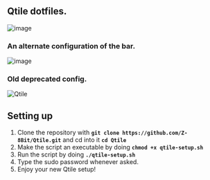 ## Qtile dotfiles.

![image](https://user-images.githubusercontent.com/72144072/145614144-40081354-e999-4b40-a8e1-bf9561a6c99e.png)

### An alternate configuration of the bar.
![image](https://user-images.githubusercontent.com/72144072/145613683-0b9e325d-71b8-4480-bbd5-3e9970df4d7e.png)

### Old deprecated config.
![Qtile](https://user-images.githubusercontent.com/72144072/139215711-ee601367-baa0-4c1a-91e6-10a095c83d77.png)


## Setting up 

1. Clone the repository with **`git clone https://github.com/Z-8Bit/Qtile.git`** and cd into it **`cd Qtile`**
2. Make the script an executable by doing **`chmod +x qtile-setup.sh`** 
3. Run the script by doing **`./qtile-setup.sh`**
4. Type the sudo password whenever asked.
5. Enjoy your new Qtile setup!

